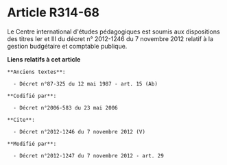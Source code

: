 # Article R314-68

Le Centre international d'études pédagogiques est soumis aux dispositions des titres Ier et III du décret n° 2012-1246 du 7
novembre 2012 relatif à la gestion budgétaire et comptable publique.

**Liens relatifs à cet article**

	**Anciens textes**:

	  - Décret n°87-325 du 12 mai 1987 - art. 15 (Ab)

	**Codifié par**:

	  - Décret n°2006-583 du 23 mai 2006

	**Cite**:

	  - Décret n°2012-1246 du 7 novembre 2012 (V)

	**Modifié par**:

	  - Décret n°2012-1247 du 7 novembre 2012 - art. 29
